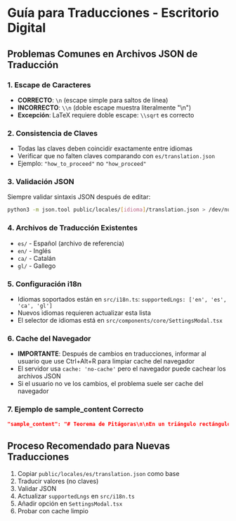 # Guía para Traducciones - Escritorio Digital

## Problemas Comunes en Archivos JSON de Traducción

### 1. Escape de Caracteres
- **CORRECTO**: `\n` (escape simple para saltos de línea)
- **INCORRECTO**: `\\n` (doble escape muestra literalmente "\n")
- **Excepción**: LaTeX requiere doble escape: `\\sqrt` es correcto

### 2. Consistencia de Claves
- Todas las claves deben coincidir exactamente entre idiomas
- Verificar que no falten claves comparando con `es/translation.json`
- Ejemplo: `"how_to_proceed"` no `"how_proceed"`

### 3. Validación JSON
Siempre validar sintaxis JSON después de editar:
```bash
python3 -m json.tool public/locales/[idioma]/translation.json > /dev/null
```

### 4. Archivos de Traducción Existentes
- `es/` - Español (archivo de referencia)
- `en/` - Inglés  
- `ca/` - Catalán
- `gl/` - Gallego

### 5. Configuración i18n
- Idiomas soportados están en `src/i18n.ts`: `supportedLngs: ['en', 'es', 'ca', 'gl']`
- Nuevos idiomas requieren actualizar esta lista
- El selector de idiomas está en `src/components/core/SettingsModal.tsx`

### 6. Cache del Navegador
- **IMPORTANTE**: Después de cambios en traducciones, informar al usuario que use Ctrl+Alt+R para limpiar cache del navegador
- El servidor usa `cache: 'no-cache'` pero el navegador puede cachear los archivos JSON
- Si el usuario no ve los cambios, el problema suele ser cache del navegador

### 7. Ejemplo de sample_content Correcto
```json
"sample_content": "# Teorema de Pitágoras\n\nEn un triángulo rectángulo...\n\n$$c = \\sqrt{a^2 + b^2}$$"
```

## Proceso Recomendado para Nuevas Traducciones

1. Copiar `public/locales/es/translation.json` como base
2. Traducir valores (no claves)
3. Validar JSON
4. Actualizar `supportedLngs` en `src/i18n.ts`
5. Añadir opción en `SettingsModal.tsx`
6. Probar con cache limpio
